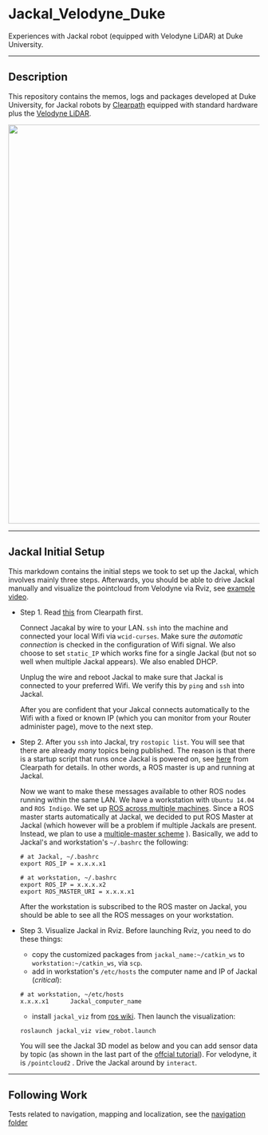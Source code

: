Jackal_Velodyne_Duke
========

Experiences with Jackal robot (equipped with Velodyne LiDAR) at Duke University.

-----
Description
-----
This repository contains the memos, logs and packages developed at Duke University, for Jackal robots by [Clearpath](https://www.clearpathrobotics.com) equipped with standard hardware plus the [Velodyne LiDAR](velodynelidar.com/). 

<p align="center">  
  <img src="https://github.com/MengGuo/Jackal_Velodyne_Duke/blob/master/figures/jackal_lidar.jpg" width="800"/>
</p>


-----
Jackal Initial Setup
-----
This markdown contains the initial steps we took to set up the Jackal, which involves mainly three steps. Afterwards, you should be able to drive Jackal manually and visualize the pointcloud from Velodyne via Rviz, see [example video](https://vimeo.com/185578563).

* Step 1. Read [this](https://www.clearpathrobotics.com/assets/guides/jackal/network.html) from Clearpath first.

  Connect Jacakal by wire to your LAN. `ssh` into the machine and connected your local Wifi via `wcid-curses`. Make sure _the automatic connection_ is checked in the configuration of Wifi signal. We also choose to set `static_IP` which works fine for a single Jackal (but not so well when multiple Jackal appears). We also enabled DHCP. 

  Unplug the wire and reboot Jackal to make sure that Jackal is connected to your preferred Wifi. We verify this by `ping`  and `ssh` into Jackal.

  After you are confident that your Jakcal connects automatically to the Wifi with a fixed or known IP (which you can monitor from your Router administer page), move to the next step.


* Step 2. After you `ssh` into Jackal, try `rostopic list`. You will see that there are already _many_ topics being published. The reason is that there is a startup script that runs once Jackal is powered on, see [here](https://www.clearpathrobotics.com/assets/guides/jackal/startup.html) from Clearpath for details. In other words, a ROS master is up and running at Jackal. 

  Now we want to make these messages available to other ROS nodes running within the same LAN. We have a workstation with `Ubuntu 14.04` and `ROS Indigo`. We set up [ROS across multiple machines](http://wiki.ros.org/ROS/Tutorials/MultipleMachines). Since a ROS master starts automatically at Jackal, we decided to put ROS Master at Jackal (which however will be a problem if multiple Jackals are present. Instead, we plan to use a [multiple-master scheme]() ). Basically, we add to Jackal's and workstation's  `~/.bashrc` the following:

  ```
  # at Jackal, ~/.bashrc
  export ROS_IP = x.x.x.x1

  # at workstation, ~/.bashrc
  export ROS_IP = x.x.x.x2
  export ROS_MASTER_URI = x.x.x.x1
  ```

  After the workstation is subscribed to the ROS master on Jackal, you should be able to see all the ROS messages on your workstation.

* Step 3. Visualize Jackal in Rviz. Before launching Rviz, you need to do these things:
    * copy the customized packages from `jackal_name:~/catkin_ws` to `workstation:~/catkin_ws`, via `scp`.
    * add in workstation's `/etc/hosts` the computer name and IP of Jackal (_critical_):
    ```
    # at workstation, ~/etc/hosts
    x.x.x.x1	  Jackal_computer_name
    ```
    * install `jackal_viz` from [ros wiki](http://wiki.ros.org/jackal_viz). Then launch the visualization:

    ```
    roslaunch jackal_viz view_robot.launch
    ```

    You will see the Jackal 3D model as below and you can add sensor data by topic (as shown in the last part of the [offcial tutorial](https://www.clearpathrobotics.com/assets/guides/jackal/simulation.html)). For velodyne, it is `/pointcloud2` . Drive the Jackal around by `interact`.


-----
Following Work
-----
Tests related to navigation, mapping and localization, see the [navigation folder]()


